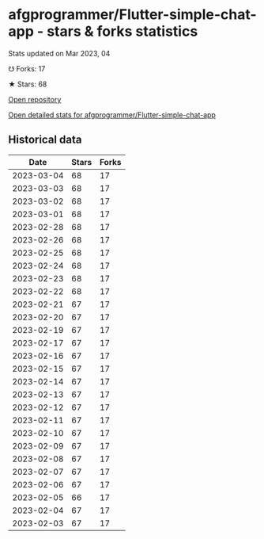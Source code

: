 # afgprogrammer/Flutter-simple-chat-app - stars & forks statistics

Stats updated on Mar 2023, 04

☋ Forks: 17

★ Stars: 68

[Open repository](https://github.com/afgprogrammer/Flutter-simple-chat-app)

[Open detailed stats for afgprogrammer/Flutter-simple-chat-app](https://reviewgithub.com/rep/afgprogrammer/Flutter-simple-chat-app)

## Historical data
| Date | Stars | Forks |
|------|-------|-------|
| 2023-03-04 | 68 | 17 | 
| 2023-03-03 | 68 | 17 | 
| 2023-03-02 | 68 | 17 | 
| 2023-03-01 | 68 | 17 | 
| 2023-02-28 | 68 | 17 | 
| 2023-02-26 | 68 | 17 | 
| 2023-02-25 | 68 | 17 | 
| 2023-02-24 | 68 | 17 | 
| 2023-02-23 | 68 | 17 | 
| 2023-02-22 | 68 | 17 | 
| 2023-02-21 | 67 | 17 | 
| 2023-02-20 | 67 | 17 | 
| 2023-02-19 | 67 | 17 | 
| 2023-02-17 | 67 | 17 | 
| 2023-02-16 | 67 | 17 | 
| 2023-02-15 | 67 | 17 | 
| 2023-02-14 | 67 | 17 | 
| 2023-02-13 | 67 | 17 | 
| 2023-02-12 | 67 | 17 | 
| 2023-02-11 | 67 | 17 | 
| 2023-02-10 | 67 | 17 | 
| 2023-02-09 | 67 | 17 | 
| 2023-02-08 | 67 | 17 | 
| 2023-02-07 | 67 | 17 | 
| 2023-02-06 | 67 | 17 | 
| 2023-02-05 | 66 | 17 | 
| 2023-02-04 | 67 | 17 | 
| 2023-02-03 | 67 | 17 | 

